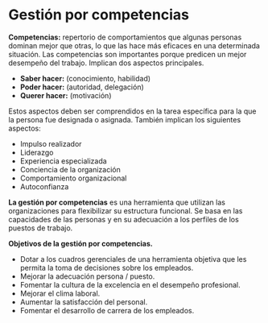 # Gestión por competencias

**Competencias:** repertorio de comportamientos que algunas personas dominan mejor que otras, lo que las hace más eficaces en una determinada situación. Las competencias son importantes porque predicen un mejor desempeño del trabajo. Implican dos aspectos principales.

*   **Saber hacer:** (conocimiento, habilidad)
*   **Poder hacer:** (autoridad, delegación)
*   **Querer hacer:** (motivación)

Estos aspectos deben ser comprendidos en la tarea específica para la que la persona fue designada o asignada.
También implican los siguientes aspectos:

*   Impulso realizador
*   Liderazgo
*   Experiencia especializada
*   Conciencia de la organización
*   Comportamiento organizacional
*   Autoconfianza

**La gestión por competencias** es una herramienta que utilizan las organizaciones para flexibilizar su estructura funcional. Se basa en las capacidades de las personas y en su adecuación a los perfiles de los puestos de trabajo.

**Objetivos de la gestión por competencias.**

*   Dotar a los cuadros gerenciales de una herramienta objetiva que les permita la toma de decisiones sobre los empleados.
*   Mejorar la adecuación persona / puesto.
*   Fomentar la cultura de la excelencia en el desempeño profesional.
*   Mejorar el clima laboral.
*   Aumentar la satisfacción del personal.
*   Fomentar el desarrollo de carrera de los empleados. 